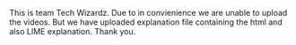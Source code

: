 This is team Tech Wizardz. 
Due to in convienience we are unable to upload the videos.
But we have uploaded explanation file containing the html and also LIME explanation.
Thank you.
